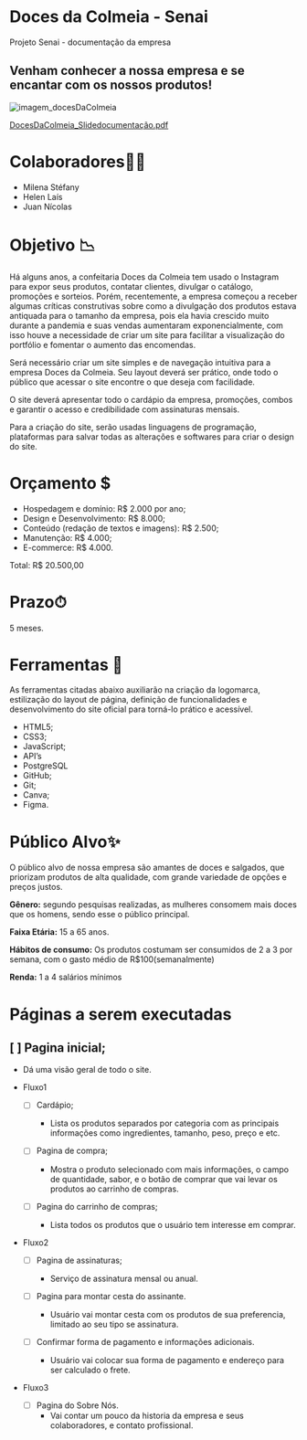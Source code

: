 # Doces da Colmeia - Senai
 Projeto Senai - documentação da empresa

## Venham conhecer a nossa empresa e se encantar com os nossos produtos! 
![imagem_docesDaColmeia](https://github.com/user-attachments/assets/6955081a-a440-401b-861e-4602dddd7e28)

[DocesDaColmeia_Slidedocumentação.pdf](https://github.com/user-attachments/files/17440047/DocesDaColmeia_Slidedocumentacao.pdf)

# Colaboradores🙍‍♀️

- Milena Stéfany
- Helen Laís
- Juan Nícolas

# Objetivo 📉

Há alguns anos, a confeitaria Doces da Colmeia tem usado o Instagram para expor seus produtos, contatar clientes, divulgar o catálogo, promoções e sorteios. Porém, recentemente, a empresa começou a receber algumas críticas construtivas sobre como a divulgação dos produtos estava antiquada para o tamanho da empresa, pois ela havia crescido muito durante a pandemia e suas vendas aumentaram exponencialmente, com isso houve a necessidade de criar um site para facilitar a visualização do portfólio e fomentar o aumento das encomendas.

Será necessário criar um site simples e de navegação intuitiva para a empresa Doces da Colmeia. Seu layout deverá ser prático, onde todo o público que acessar o site encontre o que deseja com facilidade.  

 O site deverá apresentar todo o cardápio da empresa, promoções, combos e garantir o acesso e credibilidade com assinaturas mensais. 

Para a criação do site, serão usadas linguagens de programação, plataformas para salvar todas as alterações e softwares para criar o design do site. 

# Orçamento $

- Hospedagem e domínio: R$ 2.000 por ano;
- Design e Desenvolvimento: R$ 8.000;
- Conteúdo (redação de textos e imagens): R$ 2.500;
- Manutenção: R$ 4.000;
- E-commerce: R$ 4.000.

Total: R$ 20.500,00

# Prazo⏱

5 meses.

# Ferramentas 📌

As ferramentas citadas abaixo auxiliarão na criação da logomarca, estilização do layout de página, definição de funcionalidades e desenvolvimento do site oficial para torná-lo prático e acessível.

- HTML5;
- CSS3;
- JavaScript;
- API’s
- PostgreSQL
- GitHub;
- Git;
- Canva;
- Figma.

# Público Alvo✨

O público alvo de nossa empresa são amantes de doces e salgados, que priorizam produtos de alta qualidade, com grande variedade de opções e preços justos. 

**Gênero:** segundo pesquisas realizadas, as mulheres consomem mais doces que os homens, sendo esse o público principal.

**Faixa Etária:** 15 a 65 anos. 

**Hábitos de consumo:** Os produtos costumam ser consumidos de 2 a 3 por semana, com o gasto médio de R$100(semanalmente)

**Renda:** 1 a 4 salários mínimos

# Páginas a serem executadas

## [ ]  Pagina inicial;
   - Dá uma visão geral de todo o site.
     
 - Fluxo1
    - [ ]  Cardápio;
        - Lista os produtos separados por categoria com as principais informações como ingredientes, tamanho, peso, preço e etc.
        
    - [ ]  Pagina de compra;
        - Mostra o produto selecionado com mais informações, o campo de quantidade, sabor, e o botão de comprar que vai levar os produtos ao carrinho de compras.
        
    - [ ]  Pagina do carrinho de compras;
        - Lista todos os produtos que o usuário tem interesse em comprar.

      
- Fluxo2
    - [ ]  Pagina de assinaturas;
        - Serviço de assinatura mensal ou anual.
    
    - [ ]  Pagina para montar cesta do assinante.
        - Usuário vai montar cesta com os produtos de sua preferencia, limitado ao seu tipo se assinatura.
    
    - [ ]  Confirmar forma de pagamento e informações adicionais.
        - Usuário vai colocar sua forma de pagamento e endereço para ser calculado o frete.

- Fluxo3
    - [ ]  Pagina do Sobre Nós.
        - Vai contar um pouco da historia da empresa e seus colaboradores, e contato profissional.
         
     
